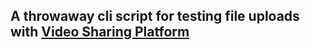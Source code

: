 ## A throwaway cli script for testing file uploads with [Video Sharing Platform](https://github.com/ananyo141/video-sharing-platform)
